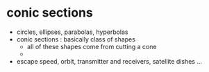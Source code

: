 # conic sections
- circles, ellipses, parabolas, hyperbolas
- conic sections : basically class of shapes
    * all of these shapes come from cutting a cone
    * 
- escape speed, orbit, transmitter and receivers, satellite dishes ...
